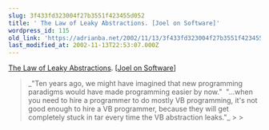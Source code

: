 ```yaml
---
slug: 3f433fd323004f27b3551f423455d052
title: ' The Law of Leaky Abstractions. [Joel on Software]'
wordpress_id: 115
old_link: 'https://adrianba.net/2002/11/13/3f433fd323004f27b3551f423455d052/'
last_modified_at: 2002-11-13T22:53:07.000Z
---
```


[
The Law of Leaky Abstractions](http://www.joelonsoftware.com/articles/LeakyAbstractions.html).
[[Joel on Software](http://www.joelonsoftware.com/)]

<blockquote>_"Ten years ago, we might have imagined that new programming
paradigms would have made programming easier by now." 
"...when you need to hire a programmer to do mostly VB programming,
it's not good enough to hire a VB programmer, because they will get
completely stuck in tar every time the VB abstraction
leaks."_
> 
> </blockquote>

